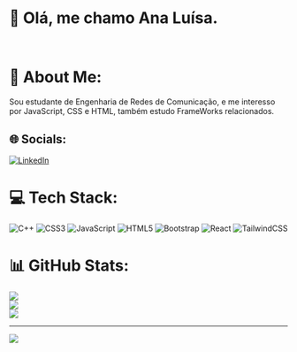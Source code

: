 # 👋 Olá, me chamo Ana Luísa. </br></br>

# 💫 About Me:
Sou estudante de Engenharia de Redes de Comunicação, e me interesso por JavaScript, CSS e HTML, também estudo FrameWorks relacionados. 

## 🌐 Socials:
[![LinkedIn](https://img.shields.io/badge/LinkedIn-%230077B5.svg?logo=linkedin&logoColor=white)](www.linkedin.com/in/ana-luísa-silva-lopes-129182210) 

# 💻 Tech Stack:
![C++](https://img.shields.io/badge/c++-%2300599C.svg?style=for-the-badge&logo=c%2B%2B&logoColor=white) ![CSS3](https://img.shields.io/badge/css3-%231572B6.svg?style=for-the-badge&logo=css3&logoColor=white) ![JavaScript](https://img.shields.io/badge/javascript-%23323330.svg?style=for-the-badge&logo=javascript&logoColor=%23F7DF1E) ![HTML5](https://img.shields.io/badge/html5-%23E34F26.svg?style=for-the-badge&logo=html5&logoColor=white) ![Bootstrap](https://img.shields.io/badge/bootstrap-%238511FA.svg?style=for-the-badge&logo=bootstrap&logoColor=white) ![React](https://img.shields.io/badge/react-%2320232a.svg?style=for-the-badge&logo=react&logoColor=%2361DAFB) ![TailwindCSS](https://img.shields.io/badge/tailwindcss-%2338B2AC.svg?style=for-the-badge&logo=tailwind-css&logoColor=white)
# 📊 GitHub Stats:
![](https://github-readme-stats.vercel.app/api?username=luisa-lopes&theme=dracula&hide_border=false&include_all_commits=false&count_private=false)<br/>
![](https://github-readme-streak-stats.herokuapp.com/?user=luisa-lopes&theme=dracula&hide_border=false)<br/>
![](https://github-readme-stats.vercel.app/api/top-langs/?username=luisa-lopes&theme=dracula&hide_border=false&include_all_commits=false&count_private=false&layout=compact)

---
[![](https://visitcount.itsvg.in/api?id=luisa-lopes&icon=0&color=0)](https://visitcount.itsvg.in)

<!-- Proudly created with GPRM ( https://gprm.itsvg.in ) -->
